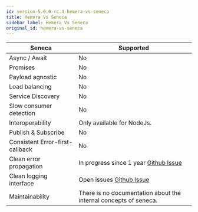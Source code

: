 ```yaml
---
id: version-5.0.0-rc.4-hemera-vs-seneca
title: Hemera Vs Seneca
sidebar_label: Hemera Vs Seneca
original_id: hemera-vs-seneca
---
```


| Seneca                          | Supported                                                                              |
| ------------------------------- | -------------------------------------------------------------------------------------- |
| Async / Await                   | No                                                                                     |
| Promises                        | No                                                                                     |
| Payload agnostic                | No                                                                                     |
| Load balancing                  | No                                                                                     |
| Service Discovery               | No                                                                                     |
| Slow consumer detection         | No                                                                                     |
| Interoperability                | Only available for NodeJs.                                                             |
| Publish & Subscribe             | No                                                                                     |
| Consistent Error-first-callback | No                                                                                     |
| Clean error propagation         | In progress since 1 year [Github Issue](https://github.com/senecajs/seneca/issues/398) |
| Clean logging interface         | Open issues [Github Issue](https://github.com/senecajs/seneca/issues/565)              |
| Maintainability                 | There is no documentation about the internal concepts of seneca.                       |
